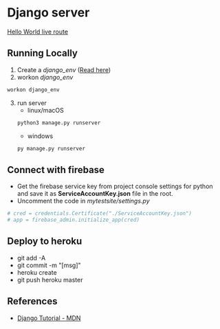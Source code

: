 # Django server

[Hello World live route](https://enigmatic-temple-84389.herokuapp.com)

## Running Locally

1. Create a *django_env* ([Read here](https://developer.mozilla.org/en-US/docs/Learn/Server-side/Django/development_environment))
2. workon *django_env*
```python
workon django_env
```
3. run server 
    * linux/macOS
    ```python
    python3 manage.py runserver
    ```
    * windows  
    ```python
    py manage.py runserver
    ```


## Connect with firebase
* Get the firebase service key from project console settings for python and save it as **ServiceAccountKey.json** file in the root.
* Uncomment the code in *mytestsite/settings.py*
```python
# cred = credentials.Certificate("./ServiceAccountKey.json")
# app = firebase_admin.initialize_app(cred)
```
## Deploy to heroku
* git add -A
* git commit -m "[msg]"
* heroku create
* git push heroku master

## References

* [Django Tutorial - MDN](https://developer.mozilla.org/en-US/docs/Learn/Server-side/Django)

